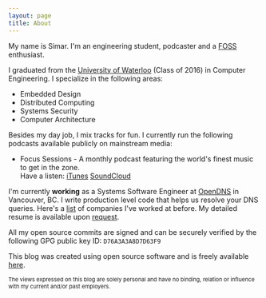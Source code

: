 ```yaml
---
layout: page
title: About
---
```


My name is Simar. I'm an engineering student, podcaster and a [FOSS](http://en.wikipedia.org/wiki/Free_and_open-source_software) enthusiast.

I graduated from the [University of Waterloo](http://uwaterloo.ca) (Class of 2016) in Computer Engineering. I specialize in the following areas:

* Embedded Design
* Distributed Computing
* Systems Security
* Computer Architecture

Besides my day job, I mix tracks for fun. I currently run the following podcasts available publicly on mainstream media:

* Focus Sessions - A monthly podcast featuring the world's finest music to get in the zone.    
Have a listen:
[iTunes](itunes.apple.com/ca/podcast/focussessions/id1111860460?mt=2) [SoundCloud](https://soundcloud.com/dj5abi/sets/focus-sessions)

I'm currently **working** as a Systems Software Engineer at [OpenDNS](https://www.opendns.com/) in Vancouver, BC. I write production level code that helps us resolve your DNS queries. Here's a [list](http://simar7.github.io/explist/) of companies I've worked at before. My detailed resume is available upon [request](mailto:simar@linux.com?subject=Resume-Request).

All my open source commits are signed and can be securely verified by the following GPG public key ID: <code>D76A3A3A8D7D63F9</code>

This blog was created using open source software and is freely available [here](https://github.com/simar7/simar7.github.io).

<div class="message" style="font-size:11px">
  The views expressed on this blog are solely personal and have no binding, relation or influence with my current and/or past employers.
</div>

